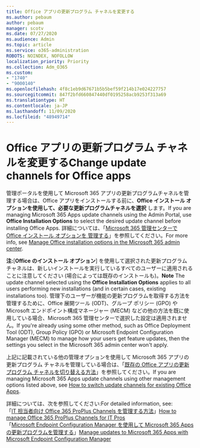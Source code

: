 ```yaml
---
title: Office アプリの更新プログラム チャネルを変更する
ms.author: pebaum
author: pebaum
manager: scotv
ms.date: 07/27/2020
ms.audience: Admin
ms.topic: article
ms.service: o365-administration
ROBOTS: NOINDEX, NOFOLLOW
localization_priority: Priority
ms.collection: Adm_O365
ms.custom:
- "1740"
- "9000140"
ms.openlocfilehash: 4f8c1eb9d67671b5b5bef59f214b17e024227757
ms.sourcegitcommit: 847f2bfd660847440df0195258acb9253f313a69
ms.translationtype: HT
ms.contentlocale: ja-JP
ms.lasthandoff: 11/09/2020
ms.locfileid: "48949714"
---
```

# <a name="change-update-channels-for-office-apps"></a><span data-ttu-id="2f01e-102">Office アプリの更新プログラム チャネルを変更する</span><span class="sxs-lookup"><span data-stu-id="2f01e-102">Change update channels for Office apps</span></span>

<span data-ttu-id="2f01e-103">管理ポータルを使用して Microsoft 365 アプリの更新プログラムチャネルを管理する場合は、Office アプリをインストールする前に、**Office インストール オプションを使用して、必要な更新プログラムチャネルを選択** します。</span><span class="sxs-lookup"><span data-stu-id="2f01e-103">If you are managing Microsoft 365 Apps update channels using the Admin Portal, use  **Office Installation Options**  to select the desired update channel before installing Office Apps.</span></span> <span data-ttu-id="2f01e-104">詳細については、「[Microsoft 365 管理センターで Office インストール オプションを 管理する](https://docs.microsoft.com/deployoffice/manage-software-download-settings-office-365)」を参照してください。</span><span class="sxs-lookup"><span data-stu-id="2f01e-104">For more info, see [Manage Office installation options in the Microsoft 365 admin center](https://docs.microsoft.com/deployoffice/manage-software-download-settings-office-365).</span></span>

<span data-ttu-id="2f01e-105">**注:**[**Office のインストール オプション**] を使用して選択された更新プログラム チャネルは、新しいインストールを実行しているすべてのユーザーに適用されることに注意してください (場合によっては既存のインストールも)。</span><span class="sxs-lookup"><span data-stu-id="2f01e-105">**Note** The update channel selected using the  **Office Installation Options**  applies to all users performing new installations (and in certain cases, existing installations too).</span></span> <span data-ttu-id="2f01e-106">管理下のユーザーが機能の更新プログラムを取得する方法を管理するために、Office 展開ツール (ODT)、グループ ポリシー (GPO) や Microsoft エンドポイント構成マネージャー (MECM) などの他の方法を既に使用している場合、Microsoft 365 管理センターで選択した設定は適用されません。</span><span class="sxs-lookup"><span data-stu-id="2f01e-106">If you're already using some other method, such as Office Deployment Tool (ODT), Group Policy (GPO) or Microsoft Endpoint Configuration Manager (MECM) to manage how your users get feature updates, then the settings you select in the Microsoft 365 admin center won't apply.</span></span>

<span data-ttu-id="2f01e-107">上記に記載されている他の管理オプションを使用して Microsoft 365 アプリの更新プログラム チャネルを管理している場合は、「[既存の Office アプリの更新プログラム チャネルを切り替える方法](https://support.microsoft.com/help/3185078/how-to-switch-from-semi-annual-channel-to-monthly-channel)」を参照してください。</span><span class="sxs-lookup"><span data-stu-id="2f01e-107">If you are managing Microsoft 365 Apps update channels using other management options listed above, see [How to switch update channels for existing Office Apps](https://support.microsoft.com/help/3185078/how-to-switch-from-semi-annual-channel-to-monthly-channel).</span></span>

<span data-ttu-id="2f01e-108">詳細については、次を参照してください:</span><span class="sxs-lookup"><span data-stu-id="2f01e-108">For detailed information, see:</span></span>  
<span data-ttu-id="2f01e-109">「[IT 担当者向け Office 365 ProPlus Channels を管理する方法](https://techcommunity.microsoft.com/t5/office-365-blog/how-to-manage-office-365-proplus-channels-for-it-pros/ba-p/795813)」</span><span class="sxs-lookup"><span data-stu-id="2f01e-109">[How to manage Office 365 ProPlus Channels for IT Pros](https://techcommunity.microsoft.com/t5/office-365-blog/how-to-manage-office-365-proplus-channels-for-it-pros/ba-p/795813)</span></span>  
<span data-ttu-id="2f01e-110">「[Microsoft Endpoint Configuration Manager を使用して Microsoft 365 Apps の更新プログラムを管理する](https://docs.microsoft.com/deployoffice/manage-microsoft-365-apps-updates-configuration-manager)」</span><span class="sxs-lookup"><span data-stu-id="2f01e-110">[Manage updates to Microsoft 365 Apps with Microsoft Endpoint Configuration Manager](https://docs.microsoft.com/deployoffice/manage-microsoft-365-apps-updates-configuration-manager)</span></span>